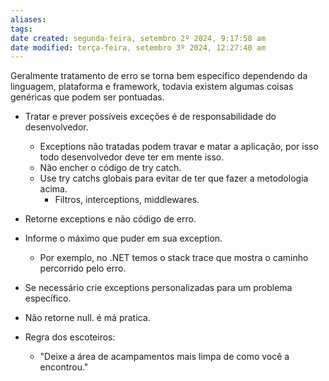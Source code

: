 ```yaml
---
aliases: 
tags: 
date created: segunda-feira, setembro 2º 2024, 9:17:58 am
date modified: terça-feira, setembro 3º 2024, 12:27:40 am
---
```

Geralmente tratamento de erro se torna bem especifico dependendo da linguagem, plataforma e framework, todavia existem algumas coisas genéricas que podem ser pontuadas.

- Tratar e prever possíveis exceções é de responsabilidade do desenvolvedor.
	- Exceptions não tratadas podem travar e matar a aplicação, por isso todo desenvolvedor deve ter em mente isso.
	- Não encher o código de try catch.
	- Use try catchs globais para evitar de ter que fazer a metodologia acima.
		- Filtros, interceptions, middlewares.
- Retorne exceptions e não código de erro.
- Informe o máximo que puder em sua exception.
	- Por exemplo, no .NET temos o stack trace que mostra o caminho percorrido pelo erro.
- Se necessário crie exceptions personalizadas para um problema específico.
- Não retorne null. é má pratica.

- Regra dos escoteiros: 
	- "Deixe a área de acampamentos mais limpa de como você a encontrou."